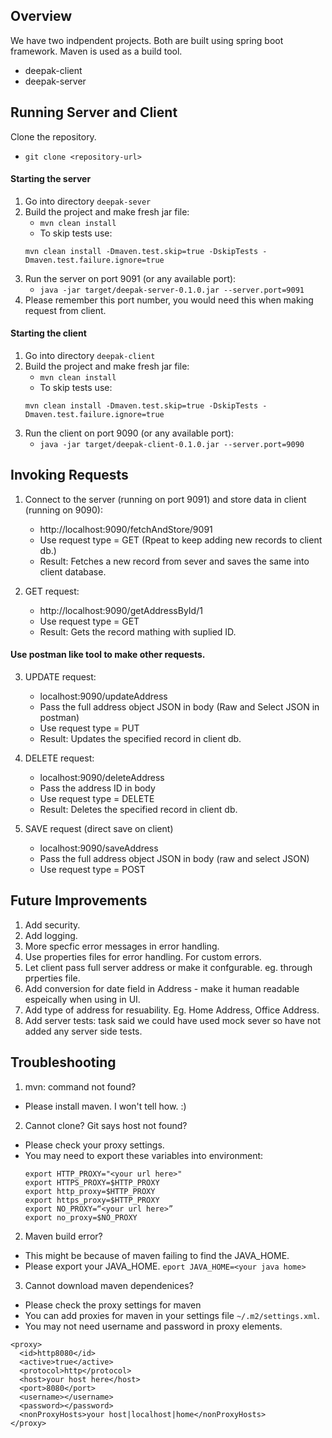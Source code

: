 ## Overview 
We have two indpendent projects. Both are built using spring boot framework. Maven is used as a build tool.
* deepak-client 
* deepak-server

## Running Server and Client 

Clone the repository.
* `git clone <repository-url>`

#### Starting the server
1. Go into directory `deepak-sever`
2. Build the project and make fresh jar file: 
   * `mvn clean install`
   * To skip tests use: 
    ```
    mvn clean install -Dmaven.test.skip=true -DskipTests -Dmaven.test.failure.ignore=true
    ```
3. Run the server on port 9091 (or any available port):
   * `java -jar target/deepak-server-0.1.0.jar --server.port=9091`
4. Please remember this port number, you would need this when making request from client.

#### Starting the client
1. Go into directory `deepak-client`
2. Build the project and make fresh jar file: 
   * `mvn clean install`
   * To skip tests use: 
    ```
    mvn clean install -Dmaven.test.skip=true -DskipTests -Dmaven.test.failure.ignore=true
    ```
3. Run the client on port 9090 (or any available port):
   * `java -jar target/deepak-client-0.1.0.jar --server.port=9090`

## Invoking Requests
1. Connect to the server (running on port 9091) and store data in client (running on 9090):
   * http://localhost:9090/fetchAndStore/9091
   * Use request type = GET (Rpeat to keep adding new records to client db.)
   * Result: Fetches a new record from sever and saves the same into client database.

2. GET request: 
   * http://localhost:9090/getAddressById/1
   * Use request type = GET
   * Result: Gets the record mathing with suplied ID. 


#### Use postman like tool to make other requests.
3. UPDATE request:
   * localhost:9090/updateAddress
   * Pass the full address object JSON in body (Raw and Select JSON in postman)
   * Use request type = PUT
   * Result: Updates the specified record in client db.

4. DELETE request:
   * localhost:9090/deleteAddress
   * Pass the address ID in body
   * Use request type = DELETE
   * Result: Deletes the specified record in client db.

5. SAVE request (direct save on client)
   * localhost:9090/saveAddress
   * Pass the full address object JSON in body (raw and select JSON)
   * Use request type = POST


## Future Improvements
   1. Add security. 
   2. Add logging.
   3. More specfic error messages in error handling.
   4. Use properties files for error handling. For custom errors.
   5. Let client pass full server address or make it confgurable. eg. through prperties file.
   6. Add conversion for date field in Address - make it human readable espeically when using in UI.
   7. Add type of address for resuability. Eg. Home Address, Office Address.
   8. Add server tests: task said we could have used mock sever so have not added any server side tests.


## Troubleshooting
1. mvn: command not found?
  - Please install maven. I won't tell how. :)
2. Cannot clone? Git says host not found?
  - Please check your proxy settings.
  - You may need to export these variables into environment:
    ```
    export HTTP_PROXY="<your url here>"
    export HTTPS_PROXY=$HTTP_PROXY
    export http_proxy=$HTTP_PROXY
    export https_proxy=$HTTP_PROXY
    export NO_PROXY=“<your url here>”
    export no_proxy=$NO_PROXY
    ```
2. Maven build error?
  - This might be because of maven failing to find the JAVA_HOME.
  - Please export your JAVA_HOME. `eport JAVA_HOME=<your java home>`
3. Cannot download maven dependenices?
  - Please check the proxy settings for maven
  - You can add proxies for maven in your  settings file `~/.m2/settings.xml`.
  - You may not need username and password in proxy elements.
  ```
  <proxy>
    <id>http8080</id>
    <active>true</active>
    <protocol>http</protocol>
    <host>your host here</host>
    <port>8080</port>
    <username></username>
    <password></password>
    <nonProxyHosts>your host|localhost|home</nonProxyHosts>
  </proxy>
  ```
  

